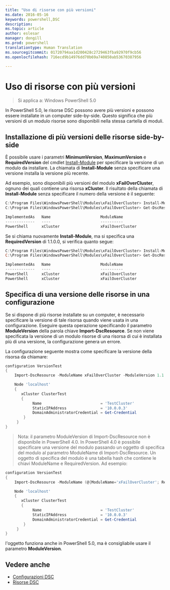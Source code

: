 ```yaml
---
title: "Uso di risorse con più versioni"
ms.date: 2016-05-16
keywords: powershell,DSC
description: 
ms.topic: article
author: eslesar
manager: dongill
ms.prod: powershell
translationtype: Human Translation
ms.sourcegitcommit: 01720794aa1d200428c2729463fba92970f9cb56
ms.openlocfilehash: 716ecd9b14976dd70b69a740850ab53670387956

---
```


# Uso di risorse con più versioni

> Si applica a: Windows PowerShell 5.0

In PowerShell 5.0, le risorse DSC possono avere più versioni e possono essere installate in un computer side-by-side. Questo significa che più versioni di un modulo risorse sono disponibili nella stessa cartella di moduli.

## Installazione di più versioni delle risorse side-by-side

È possibile usare i parametri **MinimumVersion**, **MaximumVersion** e **RequiredVersion** del cmdlet [Install-Module](https://technet.microsoft.com/en-us/library/dn807162.aspx) per specificare la versione di un modulo da installare. La chiamata di **Install-Module** senza specificare una versione installa la versione più recente.

Ad esempio, sono disponibili più versioni del modulo **xFailOverCluster**, ognuno dei quali contiene una risorsa **xCluster**. Il risultato della chiamata di **Install-Module** senza specificare il numero della versione è il seguente:

```powershell
C:\Program Files\WindowsPowerShell\Modules\xFailOverCluster> Install-Module xFailOverCluster
C:\Program Files\WindowsPowerShell\Modules\xFailOverCluster> Get-DscResource xCluster

ImplementedAs   Name                      ModuleName                     Version    Properties
-------------   ----                      ----------                     -------    ----------
PowerShell      xCluster                  xFailOverCluster               1.2.0.0    {DomainAdministratorCredential, ...
```

Se si chiama nuovamente **Install-Module**, ma si specifica una **RequiredVersion** di 1.1.0.0, si verifica quanto segue:

```powershell
C:\Program Files\WindowsPowerShell\Modules\xFailOverCluster> Install-Module xFailOverCluster -RequiredVersion 1.1
C:\Program Files\WindowsPowerShell\Modules\xFailOverCluster> Get-DscResource xCluster

ImplementedAs   Name                      ModuleName                     Version    Properties
-------------   ----                      ----------                     -------    ----------
PowerShell      xCluster                  xFailOverCluster               1.1        {DomainAdministratorCredential, Name, ...
PowerShell      xCluster                  xFailOverCluster               1.2.0.0    {DomainAdministratorCredential, Name, ...
```

## Specifica di una versione delle risorse in una configurazione

Se si dispone di più risorse installate su un computer, è necessario specificare la versione di tale risorsa quando viene usata in una configurazione. Eseguire questa operazione specificando il parametro **ModuleVersion** della parola chiave **Import-DscResource**. Se non viene specificata la versione di un modulo risorse di una risorsa di cui è installata più di una versione, la configurazione genera un errore.

La configurazione seguente mostra come specificare la versione della risorsa da chiamare:

```powershell
configuration VersionTest
{
    Import-DscResource -ModuleName xFailOverCluster -ModuleVersion 1.1

    Node 'localhost'
    {
       xCluster ClusterTest
       {
            Name                          = 'TestCluster'
            StaticIPAddress               = '10.0.0.3'
            DomainAdministratorCredential = Get-Credential
        }
     }
}     
```

>Nota: il parametro ModuleVersion di Import-DscResource non è disponibile in PowerShell 4.0. In PowerShell 4.0 è possibile specificare una versione del modulo passando un oggetto di specifica del modulo al parametro ModuleName di Import-DscResource. Un oggetto di specifica del modulo è una tabella hash che contiene le chiavi ModuleName e RequiredVersion. Ad esempio:

```powershell
configuration VersionTest
{
    Import-DscResource -ModuleName (@{ModuleName='xFailOverCluster'; RequiredVersion='1.1'} )

    Node 'localhost'
    {
       xCluster ClusterTest
       {
            Name                          = 'TestCluster'
            StaticIPAddress               = '10.0.0.3'
            DomainAdministratorCredential = Get-Credential
        }
     }
}     
```

l'oggetto funziona anche in PowerShell 5.0, ma è consigliabile usare il parametro **ModuleVersion**.

## Vedere anche
* [Configurazioni DSC](configurations.md)
* [Risorse DSC](resources.md)




<!--HONumber=Jun16_HO4-->


